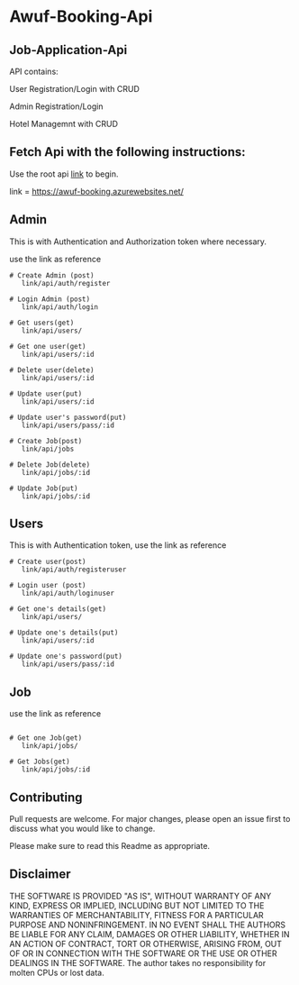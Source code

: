 # Awuf-Booking-Api

## Job-Application-Api 
API contains: 

User Registration/Login with CRUD

Admin Registration/Login 

Hotel Managemnt with CRUD

## Fetch Api with the following instructions:
Use the root api [link](https://awuf-booking.azurewebsites.net/) to begin.

link = https://awuf-booking.azurewebsites.net/

## Admin 
This is with Authentication and Authorization token where necessary.

use the link as reference
```
# Create Admin (post)
   link/api/auth/register

# Login Admin (post)
   link/api/auth/login

# Get users(get)
   link/api/users/

# Get one user(get)
   link/api/users/:id

# Delete user(delete)
   link/api/users/:id

# Update user(put)
   link/api/users/:id

# Update user's password(put)
   link/api/users/pass/:id

# Create Job(post)
   link/api/jobs

# Delete Job(delete)
   link/api/jobs/:id

# Update Job(put)
   link/api/jobs/:id

```

## Users
This is with Authentication token,
use the link as reference
```
# Create user(post)
   link/api/auth/registeruser

# Login user (post)
   link/api/auth/loginuser

# Get one's details(get)
   link/api/users/

# Update one's details(put)
   link/api/users/:id

# Update one's password(put)
   link/api/users/pass/:id

```

## Job
use the link as reference
```

# Get one Job(get)
   link/api/jobs/

# Get Jobs(get)
   link/api/jobs/:id
```

## Contributing
Pull requests are welcome. For major changes, please open an issue first to discuss what you would like to change.

Please make sure to read this Readme as appropriate.

## Disclaimer 
THE SOFTWARE IS PROVIDED "AS IS", WITHOUT WARRANTY OF ANY KIND, EXPRESS OR IMPLIED, INCLUDING BUT NOT LIMITED TO THE WARRANTIES OF MERCHANTABILITY, FITNESS FOR A PARTICULAR PURPOSE AND NONINFRINGEMENT. IN NO EVENT SHALL THE AUTHORS BE LIABLE FOR ANY CLAIM, DAMAGES OR OTHER LIABILITY, WHETHER IN AN ACTION OF CONTRACT, TORT OR OTHERWISE, ARISING FROM, OUT OF OR IN CONNECTION WITH THE SOFTWARE OR THE USE OR OTHER DEALINGS IN THE SOFTWARE.
The author takes no responsibility for molten CPUs or lost data.
